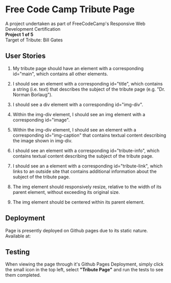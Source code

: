 # Free Code Camp Tribute Page
A project undertaken as part of FreeCodeCamp's Responsive Web Development Certification<br>
**Project 1 of 5**<br>
Target of Tribute: Bill Gates
## User Stories
1. My tribute page should have an element with a corresponding id="main", which contains all other elements.

1. I should see an element with a corresponding id="title", which contains a string (i.e. text) that describes the subject of the tribute page (e.g. "Dr. Norman Borlaug").

1. I should see a div element with a corresponding id="img-div".

1. Within the img-div element, I should see an img element with a corresponding id="image".

1. Within the img-div element, I should see an element with a corresponding id="img-caption" that contains textual content describing the image shown in img-div.

1. I should see an element with a corresponding id="tribute-info", which contains textual content describing the subject of the tribute page.

1. I should see an a element with a corresponding id="tribute-link", which links to an outside site that contains additional information about the subject of the tribute page.

1. The img element should responsively resize, relative to the width of its parent element, without exceeding its original size.

1. The img element should be centered within its parent element.
## Deployment
Page is presently deployed on Github pages due to its static nature. Available at:
## Testing
When viewing the page through it's Github Pages Deployment, simply click the small icon in the top left, select **"Tribute Page"** and run the tests to see them completed.